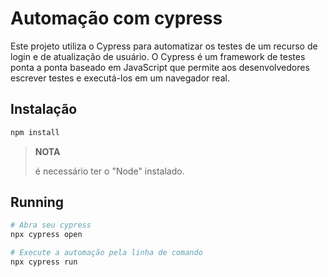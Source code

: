 # Automação com cypress

Este projeto utiliza o Cypress para automatizar os testes de um recurso de login e de atualização de usuário. O Cypress é um framework de testes ponta a ponta baseado em JavaScript que permite aos desenvolvedores escrever testes e executá-los em um navegador real.

## Instalação
```bash
npm install
```
> **NOTA**
> 
> é necessário ter o "Node" instalado.

## Running
```bash
# Abra seu cypress
npx cypress open

# Execute a automação pela linha de comando
npx cypress run
```

